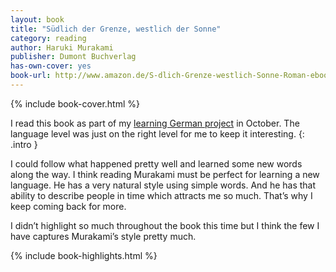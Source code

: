 ```yaml
---
layout: book
title: "Südlich der Grenze, westlich der Sonne"
category: reading
author: Haruki Murakami
publisher: Dumont Buchverlag
has-own-cover: yes
book-url: http://www.amazon.de/S-dlich-Grenze-westlich-Sonne-Roman-ebook/dp/B00CRH0QJE/ref=tmm_kin_swatch_0?_encoding=UTF8&qid=&sr=
---
```

{% include book-cover.html %}

I read this book as part of my [learning German project] in October. The language level was just on the right level for me to keep it interesting.
{: .intro }

I could follow what happened pretty well and learned some new words along the way. I think reading Murakami must be perfect for learning a new language. He has a very natural style using simple words. And he has that ability to describe people in time which attracts me so much. That’s why I keep coming back for more.

I didn’t highlight so much throughout the book this time but I think the few I have captures Murakami’s style pretty much.

{% include book-highlights.html %}

[learning German project]: http://holmberg.io/writing/a-month-of-german/
